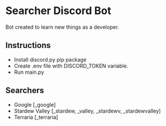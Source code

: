 # Searcher Discord Bot
Bot created to learn new things as a developer.

## Instructions
- Install discord.py pip package
- Create .env file with DISCORD_TOKEN variable.
- Run main.py

## Searchers
- Google [_google]
- Stardew Valley [_stardew, _valley, _stardewv, _stardewvalley]
- Terraria [_terraria]
